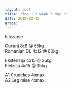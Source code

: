 ```yaml
---
layout: post
title: "log 1.7 week 2 day 1"
date: 2019-02-25
grade:
---
```


Istezanje

Čučanj 8x8 @ 65kg      
Romanian DL 4x12 @ 60kg  

Ekstenzija 4x15 @ 25kg    
Fleksija 4x15 @ 35kg       

A1 Crunches 4xmax.     
A2 Leg raise 4xmax.    
